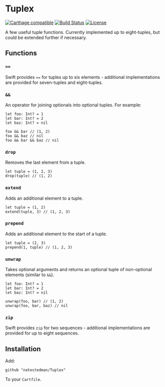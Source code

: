 # Tuplex
[![Carthage compatible](https://img.shields.io/badge/Carthage-compatible-4BC51D.svg?style=flat)](https://github.com/Carthage/Carthage)
[![Build Status](https://travis-ci.org/natestedman/Tuplex.svg?branch=master)](https://travis-ci.org/natestedman/Tuplex)
[![License](https://img.shields.io/badge/license-Creative%20Commons%20Zero%20v1.0%20Universal-blue.svg)](https://creativecommons.org/publicdomain/zero/1.0/)

A few useful tuple functions. Currently implemented up to eight-tuples, but could be extended further if necessary.

## Functions
### `==`
Swift provides `==` for tuples up to six elements - additional implementations are provided for seven-tuples and eight-tuples.

### `&&`
An operator for joining optionals into optional tuples. For example:

    let foo: Int? = 1
    let bar: Int? = 2
    let baz: Int? = nil
    
    foo && bar // (1, 2)
    foo && baz // nil
    foo && bar && baz // nil

### `drop`
Removes the last element from a tuple.

    let tuple = (1, 2, 3)
    drop(tuple) // (1, 2)

### `extend`
Adds an additional element to a tuple.

    let tuple = (1, 2)
    extend(tuple, 3) // (1, 2, 3)

### `prepend`
Adds an additional element to the start of a tuple.

    let tuple = (2, 3)
    prepend(1, tuple) // (1, 2, 3)

### `unwrap`
Takes optional arguments and returns an optional tuple of non-optional elements (similar to `&&`).

    let foo: Int? = 1
    let bar: Int? = 2
    let baz: Int? = nil
    
    unwrap(foo, bar) // (1, 2)
    unwrap(foo, bar, baz) // nil

### `zip`
Swift provides `zip` for two sequences - additional implementations are provided for up to eight sequences.

## Installation

Add:

    github "natestedman/Tuplex"

To your `Cartfile`.
